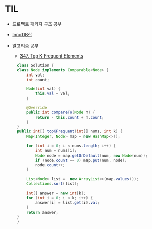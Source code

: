 # TIL

- 프로젝트 패키지 구조 공부
- [InnoDB란](https://letitkang.tistory.com/155)

- 알고리즘 공부
  - [347. Top K Frequent Elements
](https://leetcode.com/problems/top-k-frequent-elements/submissions/)
  ```java
    class Solution {
    class Node implements Comparable<Node> {
        int val;
        int count;

        Node(int val) {
            this.val = val;
        }

        @Override
        public int compareTo(Node n) {
            return - this.count + n.count;
        }
    }
    public int[] topKFrequent(int[] nums, int k) {
        Map<Integer, Node> map = new HashMap<>();
        
        for (int i = 0; i < nums.length; i++) {
            int num = nums[i];
            Node node = map.getOrDefault(num, new Node(num));
            if (node.count == 0) map.put(num, node);
            node.count++;
        }

        List<Node> list =  new ArrayList<>(map.values());
        Collections.sort(list);

        int[] answer = new int[k];
        for (int i = 0; i < k; i++) {
            answer[i] = list.get(i).val;
        }
        return answer;
    }
    }
    ```
